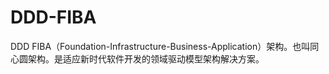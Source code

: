 # DDD-FIBA
DDD FIBA（Foundation-Infrastructure-Business-Application）架构。也叫同心圆架构。是适应新时代软件开发的领域驱动模型架构解决方案。
